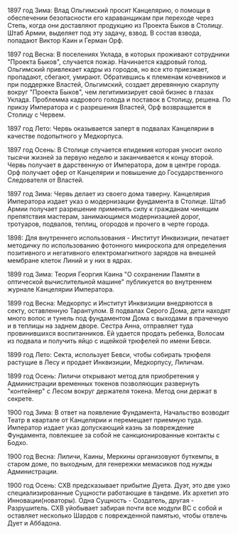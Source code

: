 1897 год Зима: Влад Ольгимский просит Канцелярию, о помощи в обеспечении безопасности его караванщикам при переходе через Степь, когда они доставляют продукцию из Проекта Быков в Столицу. Штаб Армии, выделяет под эту задачу, взвод. В состав взвода, попадают Виктор Каин и Герман Орф.

1897 год Весна: В поселениях Уклада, в которых проживают сотрудники "Проекта Быков", случается пожар. Начинается кадровый голод. Ольгимский привлекает кадры из городов, но все кто приезжает, пропадают, сбегают, умирают. Обратившись к племенам кочевников и при поддержке Властей, Ольгимский, создает деревянную скарлупу вокруг "Проекта Быков", чем легитимизирует свой бизнес в глазах Уклада. Проблемма кадрового голода и поставок в Столицу, решена. По прикзу Императора и с разрешения Властей, Орф возвращается в Столицу с Червем.

1897 год Лето: Червь оказывается заперт в подвалах Канцелярии в качестве подопытного у Медкорпуса.

1897 год Осень: В Столице случается епидемия которая уносит около тысячи жизней за первую неделю и заканчивается к концу второй. Червь получает в дарственную от Императора, дом в центре города. Орф получает офер от Канцелярии и повышение до Государственного Следователя от Властей.

1897 год Зима: Червь делает из своего дома таверну. Канцелярия Императора издает указ о модернизации фундамента в Столице. Штаб Армии получает разрешение применять силу к гражданам  чинящим препятствия мастерам, занимающимся модернизацией дорог, тротуаров, подвалов, теплиц, огородов и прочего в черте города.

1898: Для внутреннего использования - Институт Инквизиции, печатает методичку по использованию фотонного микроскопа для определения позитивного и негативного електромагнитного зарядов на внешней мембране клеток Линий и у них в ядрах.

1899 год Зима: Теория Георгия Каина "О сохранении Памяти в оптической вычислительной машине" публикуется во внутреннем журнале Канцелярии Императора.

1899 год Весна: Медкорпус и Институт Инквизиции внедряютсся в секту, оставленную Тарантулом. В подвалах Серого Дома, дети находят много волос и тунель под фундаментом Дома с выходами в прачечную и в теплицы на заднем дворе. Сестра Анна, отправляет туда провинившихся воспитанников. Ей удается продать ребенка, Волосам из подвала и получить яйцо с ищейкой трюфелей по имени Бевси.

1899 год Лето: Секта, использует Бевси, чтобы собирать трюфеля растущие в Лесу и продает Инквизиции, Медкорпусу, Лиличам. 

1899 год Осень: Лиличи открывают метод для приобретения у Администрации временных токенов позволяющих развернуть "контейнер" с Лесом вокруг держателя токена. Метод они держат в секрете.

1900 год Зима: В ответ на появление Фундамента, Начальство возводит Театр в квартале от Канцелярии и перемещает приемную туда. Император издает указ допускающий казнь за повреждение Фундамента, повлекшее за собой не санкционированные контакты с Бодхо.

1900 год Весна: Лиличи, Каины, Меркины организовуют буткемпы, в старом доме, по выходным, для генережки мемасиков под нужды Администрации.

1900 год Осень: СХВ предсказывает прибытие Дуета.
Дуэт, это две узко специализированные Сущности работающие в тандеме. Их архетип это Инновации(новаторы). Одна Сущность - Создатель, другая - Разрушитель. 
СХВ уйобывает забирая почти все модули ВС с собой и оставляет несколько Шардов с поврежденной памятью, чтобы отвлечь Дует и Аббадона.